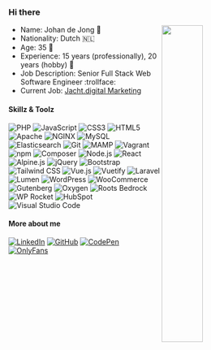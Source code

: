 ### Hi there

[<img align="right" width="40%" src="https://github-readme-stats.vercel.app/api?username=Grezvany13&theme=dark&show_icons=true">](https://metrics.lecoq.io/Grezvany13?template=classic)
- Name: Johan de Jong 👋
- Nationality: Dutch 🇳🇱
- Age: 35 🧓
- Experience: 15 years (professionally), 20 years (hobby) 👷
- Job Description: Senior Full Stack Web Software Engineer :trollface:
- Current Job: [Jacht.digital Marketing](https://jacht.digital)

#### Skillz & Toolz
![PHP](https://img.shields.io/static/v1?label=&message=PHP&color=777BB4&logo=PHP&labelColor=333333&logoColor=white&logoWidth=20&style=for-the-badge)
![JavaScript](https://img.shields.io/static/v1?label=&message=JavaScript&color=F7DF1E&logo=JavaScript&labelColor=333333&logoColor=white&logoWidth=20&style=for-the-badge)
![CSS3](https://img.shields.io/static/v1?label=&message=CSS3&color=1572B6&logo=CSS3&labelColor=333333&logoColor=white&logoWidth=20&style=for-the-badge)
![HTML5](https://img.shields.io/static/v1?label=&message=HTML5&color=E34F26&logo=HTML5&labelColor=333333&logoColor=white&logoWidth=20&style=for-the-badge)
![Apache](https://img.shields.io/static/v1?label=&message=Apache&color=D22128&logo=Apache&labelColor=333333&logoColor=white&logoWidth=20&style=for-the-badge)
![NGINX](https://img.shields.io/static/v1?label=&message=NGINX&color=009639&logo=NGINX&labelColor=333333&logoColor=white&logoWidth=20&style=for-the-badge)
![MySQL](https://img.shields.io/static/v1?label=&message=MySQL&color=4479A1&logo=MySQL&labelColor=333333&logoColor=white&logoWidth=20&style=for-the-badge)
![Elasticsearch](https://img.shields.io/static/v1?label=&message=Elasticsearch&color=005571&logo=Elasticsearch&labelColor=333333&logoColor=white&logoWidth=20&style=for-the-badge)
![Git](https://img.shields.io/static/v1?label=&message=Git&color=F05032&logo=Git&labelColor=333333&logoColor=white&logoWidth=20&style=for-the-badge)
![MAMP](https://img.shields.io/static/v1?label=&message=MAMP&color=02749C&logo=MAMP&labelColor=333333&logoColor=white&logoWidth=20&style=for-the-badge)
![Vagrant](https://img.shields.io/static/v1?label=&message=Vagrant&color=1868F2&logo=Vagrant&labelColor=333333&logoColor=white&logoWidth=20&style=for-the-badge)
![npm](https://img.shields.io/static/v1?label=&message=npm&color=CB3837&logo=npm&labelColor=333333&logoColor=white&logoWidth=20&style=for-the-badge)
![Composer](https://img.shields.io/static/v1?label=&message=MySQL&color=885630&logo=MySQL&labelColor=333333&logoColor=white&logoWidth=20&style=for-the-badge)
![Node.js](https://img.shields.io/static/v1?label=&message=Node.js&color=339933&logo=Node.js&labelColor=333333&logoColor=white&logoWidth=20&style=for-the-badge)
![React](https://img.shields.io/static/v1?label=&message=React&color=61DAFB&logo=React&labelColor=333333&logoColor=white&logoWidth=20&style=for-the-badge)
![Alpine.js](https://img.shields.io/static/v1?label=&message=Alpine.js&color=8BC0D0&logo=Alpine.js&labelColor=333333&logoColor=white&logoWidth=20&style=for-the-badge)
![jQuery](https://img.shields.io/static/v1?label=&message=jQuery&color=0769AD&logo=jQuery&labelColor=333333&logoColor=white&logoWidth=20&style=for-the-badge)
![Bootstrap](https://img.shields.io/static/v1?label=&message=Bootstrap&color=7952B3&logo=Bootstrap&labelColor=333333&logoColor=white&logoWidth=20&style=for-the-badge)
![Tailwind CSS](https://img.shields.io/static/v1?label=&message=Tailwind%20CSS&color=06B6D4&logo=Tailwind%20CSS&labelColor=333333&logoColor=white&logoWidth=20&style=for-the-badge)
![Vue.js](https://img.shields.io/static/v1?label=&message=Vue.js&color=4FC08D&logo=Vue.js&labelColor=333333&logoColor=white&logoWidth=20&style=for-the-badge)
![Vuetify](https://img.shields.io/static/v1?label=&message=Vuetify&color=1867C0&logo=Vuetify&labelColor=333333&logoColor=white&logoWidth=20&style=for-the-badge)
![Laravel](https://img.shields.io/static/v1?label=&message=Laravel&color=FF2D20&logo=Laravel&labelColor=333333&logoColor=white&logoWidth=20&style=for-the-badge)
![Lumen](https://img.shields.io/static/v1?label=&message=Lumen&color=E74430&logo=Lumen&labelColor=333333&logoColor=white&logoWidth=20&style=for-the-badge)
![WordPress](https://img.shields.io/static/v1?label=&message=WordPress&color=21759B&logo=WordPress&labelColor=333333&logoColor=white&logoWidth=20&style=for-the-badge)
![WooCommerce](https://img.shields.io/static/v1?label=&message=WooCommerce&color=96588A&logo=WooCommerce&labelColor=333333&logoColor=white&logoWidth=20&style=for-the-badge)
![Gutenberg](https://img.shields.io/static/v1?label=&message=Gutenberg&color=000000&logo=Gutenberg&labelColor=333333&logoColor=white&logoWidth=20&style=for-the-badge)
![Oxygen](https://img.shields.io/static/v1?label=&message=Oxygen&color=3A209E&logo=Oxygen&labelColor=333333&logoColor=white&logoWidth=20&style=for-the-badge)
![Roots Bedrock](https://img.shields.io/static/v1?label=&message=Roots%20Bedrock&color=525DDC&logo=Roots%20Bedrock&labelColor=333333&logoColor=white&logoWidth=20&style=for-the-badge)
![WP Rocket](https://img.shields.io/static/v1?label=&message=WP%20Rocket&color=F56640&logo=WP%20Rocket&labelColor=333333&logoColor=white&logoWidth=20&style=for-the-badge)
![HubSpot](https://img.shields.io/static/v1?label=&message=HubSpot&color=FF7A59&logo=HubSpot&labelColor=333333&logoColor=white&logoWidth=20&style=for-the-badge)
![Visual Studio Code](https://img.shields.io/static/v1?label=&message=Visual%20Studio%20Code&color=007ACC&logo=Visual%20Studio%20Code&labelColor=333333&logoColor=white&logoWidth=20&style=for-the-badge)

<!--
Icons: https://simpleicons.org/
Badges: https://shields.io/
-->

#### More about me
[![LinkedIn](https://img.shields.io/static/v1?label=&message=LinkedIn&color=0A66C2&logo=LinkedIn&labelColor=333333&logoColor=white&logoWidth=20&style=for-the-badge)](https://www.linkedin.com/in/jjdejong/)
[![GitHub](https://img.shields.io/static/v1?label=&message=GitHub&color=181717&logo=GitHub&labelColor=333333&logoColor=white&logoWidth=20&style=for-the-badge)](https://github.com/Grezvany13)
[![CodePen](https://img.shields.io/static/v1?label=&message=CodePen&color=000000&logo=CodePen&labelColor=333333&logoColor=white&logoWidth=20&style=for-the-badge)](https://codepen.io/Grezvany13)
[![OnlyFans](https://img.shields.io/static/v1?label=&message=OnlyFans&color=00AFF0&logo=OnlyFans&labelColor=333333&logoColor=white&logoWidth=20&style=for-the-badge)](https://youtu.be/dQw4w9WgXcQ)
<!-- Xing #006567 -->
